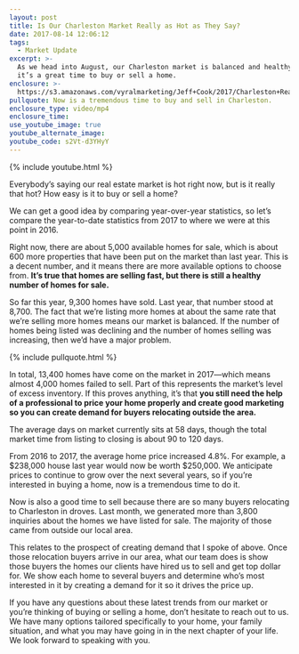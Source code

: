 ```yaml
---
layout: post
title: Is Our Charleston Market Really as Hot as They Say?
date: 2017-08-14 12:06:12
tags:
  - Market Update
excerpt: >-
  As we head into August, our Charleston market is balanced and healthy, and
  it’s a great time to buy or sell a home.
enclosure: >-
  https://s3.amazonaws.com/vyralmarketing/Jeff+Cook/2017/Charleston+Real+Estate+Agent-+Market+Stats.mp4
pullquote: Now is a tremendous time to buy and sell in Charleston.
enclosure_type: video/mp4
enclosure_time:
use_youtube_image: true
youtube_alternate_image:
youtube_code: s2Vt-d3YHyY
---
```



{% include youtube.html %}

Everybody’s saying our real estate market is hot right now, but is it really that hot? How easy is it to buy or sell a home?

We can get a good idea by comparing year-over-year statistics, so let’s compare the year-to-date statistics from 2017 to where we were at this point in 2016.

Right now, there are about 5,000 available homes for sale, which is about 600 more properties that have been put on the market than last year. This is a decent number, and it means there are more available options to choose from. **It’s true that homes are selling fast, but there is still a healthy number of homes for sale.**

So far this year, 9,300 homes have sold. Last year, that number stood at 8,700. The fact that we’re listing more homes at about the same rate that we’re selling more homes means our market is balanced. If the number of homes being listed was declining and the number of homes selling was increasing, then we’d have a major problem.

{% include pullquote.html %}

In total, 13,400 homes have come on the market in 2017—which means almost 4,000 homes failed to sell. Part of this represents the market’s level of excess inventory. If this proves anything, it’s that **you still need the help of a professional to price your home properly and create good marketing so you can create demand for buyers relocating outside the area.**

The average days on market currently sits at 58 days, though the total market time from listing to closing is about 90 to 120 days.

From 2016 to 2017, the average home price increased 4.8%. For example, a $238,000 house last year would now be worth $250,000. We anticipate prices to continue to grow over the next several years, so if you’re interested in buying a home, now is a tremendous time to do it.

Now is also a good time to sell because there are so many buyers relocating to Charleston in droves. Last month, we generated more than 3,800 inquiries about the homes we have listed for sale. The majority of those came from outside our local area.

This relates to the prospect of creating demand that I spoke of above. Once those relocation buyers arrive in our area, what our team does is show those buyers the homes our clients have hired us to sell and get top dollar for. We show each home to several buyers and determine who’s most interested in it by creating a demand for it so it drives the price up.

If you have any questions about these latest trends from our market or you’re thinking of buying or selling a home, don’t hesitate to reach out to us. We have many options tailored specifically to your home, your family situation, and what you may have going in in the next chapter of your life. We look forward to speaking with you.